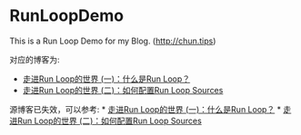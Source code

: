 RunLoopDemo
===========

This is a Run Loop Demo for my Blog. (http://chun.tips)

对应的博客为:

* [走进Run Loop的世界 (一)：什么是Run Loop？](http://chun.tips/blog/2014/10/20/zou-jin-run-loopde-shi-jie-%5B%3F%5D-:shi-yao-shi-run-loop%3F/)
* [走进Run Loop的世界 (二)：如何配置Run Loop Sources](http://chun.tips/blog/2014/10/20/zou-jin-run-loopde-shi-jie-er-:ru-he-pei-zhi-run-loop-sources/)

源博客已失效，可以参考:
    * [走进Run Loop的世界 (一)：什么是Run Loop？](http://ju.outofmemory.cn/feed/2067/?page=1)
    * [走进Run Loop的世界 (二)：如何配置Run Loop Sources](http://ju.outofmemory.cn/entry/115935) 